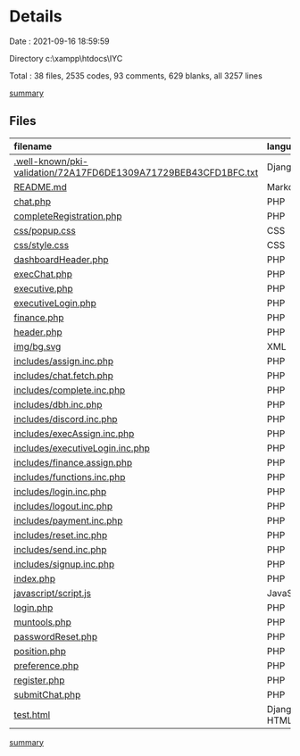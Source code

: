 # Details

Date : 2021-09-16 18:59:59

Directory c:\xampp\htdocs\IYC

Total : 38 files,  2535 codes, 93 comments, 629 blanks, all 3257 lines

[summary](results.md)

## Files
| filename | language | code | comment | blank | total |
| :--- | :--- | ---: | ---: | ---: | ---: |
| [.well-known/pki-validation/72A17FD6DE1309A71729BEB43CFD1BFC.txt](/.well-known/pki-validation/72A17FD6DE1309A71729BEB43CFD1BFC.txt) | Django txt | 3 | 0 | 0 | 3 |
| [README.md](/README.md) | Markdown | 1 | 0 | 2 | 3 |
| [chat.php](/chat.php) | PHP | 18 | 0 | 13 | 31 |
| [completeRegistration.php](/completeRegistration.php) | PHP | 41 | 0 | 13 | 54 |
| [css/popup.css](/css/popup.css) | CSS | 30 | 7 | 6 | 43 |
| [css/style.css](/css/style.css) | CSS | 686 | 35 | 141 | 862 |
| [dashboardHeader.php](/dashboardHeader.php) | PHP | 40 | 0 | 11 | 51 |
| [execChat.php](/execChat.php) | PHP | 176 | 0 | 43 | 219 |
| [executive.php](/executive.php) | PHP | 108 | 2 | 19 | 129 |
| [executiveLogin.php](/executiveLogin.php) | PHP | 40 | 0 | 8 | 48 |
| [finance.php](/finance.php) | PHP | 105 | 2 | 24 | 131 |
| [header.php](/header.php) | PHP | 20 | 0 | 15 | 35 |
| [img/bg.svg](/img/bg.svg) | XML | 1 | 0 | 0 | 1 |
| [includes/assign.inc.php](/includes/assign.inc.php) | PHP | 30 | 0 | 14 | 44 |
| [includes/chat.fetch.php](/includes/chat.fetch.php) | PHP | 15 | 0 | 7 | 22 |
| [includes/complete.inc.php](/includes/complete.inc.php) | PHP | 26 | 0 | 11 | 37 |
| [includes/dbh.inc.php](/includes/dbh.inc.php) | PHP | 9 | 5 | 6 | 20 |
| [includes/discord.inc.php](/includes/discord.inc.php) | PHP | 11 | 0 | 6 | 17 |
| [includes/execAssign.inc.php](/includes/execAssign.inc.php) | PHP | 18 | 0 | 12 | 30 |
| [includes/executiveLogin.inc.php](/includes/executiveLogin.inc.php) | PHP | 32 | 0 | 10 | 42 |
| [includes/finance.assign.php](/includes/finance.assign.php) | PHP | 20 | 0 | 14 | 34 |
| [includes/functions.inc.php](/includes/functions.inc.php) | PHP | 299 | 6 | 69 | 374 |
| [includes/login.inc.php](/includes/login.inc.php) | PHP | 20 | 0 | 6 | 26 |
| [includes/logout.inc.php](/includes/logout.inc.php) | PHP | 6 | 0 | 1 | 7 |
| [includes/payment.inc.php](/includes/payment.inc.php) | PHP | 19 | 0 | 7 | 26 |
| [includes/reset.inc.php](/includes/reset.inc.php) | PHP | 34 | 0 | 12 | 46 |
| [includes/send.inc.php](/includes/send.inc.php) | PHP | 0 | 0 | 1 | 1 |
| [includes/signup.inc.php](/includes/signup.inc.php) | PHP | 35 | 0 | 10 | 45 |
| [index.php](/index.php) | PHP | 212 | 0 | 32 | 244 |
| [javascript/script.js](/javascript/script.js) | JavaScript | 26 | 8 | 8 | 42 |
| [login.php](/login.php) | PHP | 41 | 0 | 8 | 49 |
| [muntools.php](/muntools.php) | PHP | 155 | 24 | 50 | 229 |
| [passwordReset.php](/passwordReset.php) | PHP | 49 | 0 | 10 | 59 |
| [position.php](/position.php) | PHP | 6 | 0 | 4 | 10 |
| [preference.php](/preference.php) | PHP | 81 | 0 | 11 | 92 |
| [register.php](/register.php) | PHP | 46 | 0 | 10 | 56 |
| [submitChat.php](/submitChat.php) | PHP | 17 | 4 | 14 | 35 |
| [test.html](/test.html) | Django HTML | 59 | 0 | 1 | 60 |

[summary](results.md)